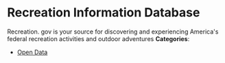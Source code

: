 # Recreation Information Database


Recreation. gov is your source for discovering and experiencing America's federal recreation activities and outdoor adventures
**Categories**:

- [Open Data](https://github/awesome-apis/awesome-apis#open-data)



